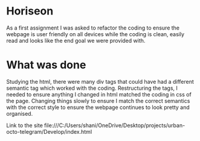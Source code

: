 # Horiseon 
As a first assignment I was asked to refactor the coding to ensure the webpage is user friendly on all devices while the coding is clean, easily read and looks like the end goal we were provided with.

# What was done
Studying the html, there were many div tags that could have had a different semantic tag which worked with the coding. Restructuring the tags, I needed to ensure anything I changed in html matched the coding in css of the page. Changing things slowly to ensure I match the correct semantics with the correct style to ensure the webpage continues to look pretty and organised. 

Link to the site 
file:///C:/Users/shani/OneDrive/Desktop/projects/urban-octo-telegram/Develop/index.html

